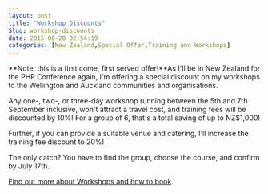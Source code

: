 ```yaml
---
layout: post
title: "Workshop Discounts"
Slug: workshop-discounts
date: 2015-06-20 02:54:19
categories: [New Zealand,Special Offer,Training and Workshops]
---
```

**Note: this is a first come, first served offer!**As I'll be in New Zealand for the PHP Conference again, I'm offering a special discount on my workshops to the Wellington and Auckland communities and organisations.

Any one-, two-, or three-day workshop running between the 5th and 7th September inclusive, won't attract a travel cost, and training fees will be discounted by 10%! For a group of 6, that's a total saving of up to NZ$1,000!

Further, if you can provide a suitable venue and catering, I'll increase the training fee discount to 20%!

The only catch? You have to find the group, choose the course, and confirm by July 17th.

[Find out more about Workshops and how to book](/workshops/).
